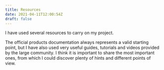 ```yaml
---
title: Resources
date: 2021-04-11T12:00:54Z
draft: false
---
```

I have used several resources to carry on my project.
 
The official products documentation always represents a valid starting point, but I have also used very useful guides, tutorials and videos provided by the large community.
I think it is important  to share the most important ones, from which I could discover plenty of  hints and different points of view.

